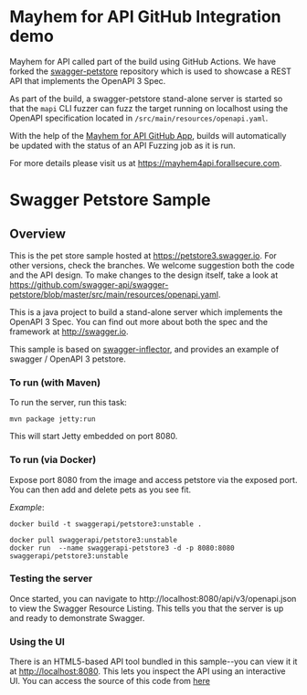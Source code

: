 # Mayhem for API GitHub Integration demo

Mayhem for API called part of the build using GitHub Actions. We have
forked the [swagger-petstore](https://github.com/swagger-api/swagger-petstore) repository
which is used to showcase a REST API that implements the OpenAPI 3 Spec.

As part of the build, a swagger-petstore stand-alone server is started so that the `mapi`
CLI fuzzer can fuzz the target running on localhost using the OpenAPI specification located in 
`/src/main/resources/openapi.yaml`.

With the help of the [Mayhem for API GitHub App](https://github.com/apps/mayhem-for-api), builds 
will automatically be updated with the status of an API Fuzzing job as it is run.

For more details please visit us at https://mayhem4api.forallsecure.com.

# Swagger Petstore Sample

## Overview
This is the pet store sample hosted at https://petstore3.swagger.io. For other versions, check the branches.
We welcome suggestion both the code and the API design.
To make changes to the design itself, take a look at https://github.com/swagger-api/swagger-petstore/blob/master/src/main/resources/openapi.yaml.

This is a java project to build a stand-alone server which implements the OpenAPI 3 Spec.  You can find out
more about both the spec and the framework at http://swagger.io.

This sample is based on [swagger-inflector](https://github.com/swagger-api/swagger-inflector), and provides an example of swagger / OpenAPI 3 petstore.

### To run (with Maven)
To run the server, run this task:

```
mvn package jetty:run
```

This will start Jetty embedded on port 8080.

### To run (via Docker)

Expose port 8080 from the image and access petstore via the exposed port. You can then add and delete pets as you see fit.


*Example*:

```
docker build -t swaggerapi/petstore3:unstable .
```

```
docker pull swaggerapi/petstore3:unstable
docker run  --name swaggerapi-petstore3 -d -p 8080:8080 swaggerapi/petstore3:unstable
```


### Testing the server
Once started, you can navigate to http://localhost:8080/api/v3/openapi.json to view the Swagger Resource Listing.
This tells you that the server is up and ready to demonstrate Swagger.

### Using the UI
There is an HTML5-based API tool bundled in this sample--you can view it it at [http://localhost:8080](http://localhost:8080). This lets you inspect the API using an interactive UI.  You can access the source of this code from [here](https://github.com/swagger-api/swagger-ui)

